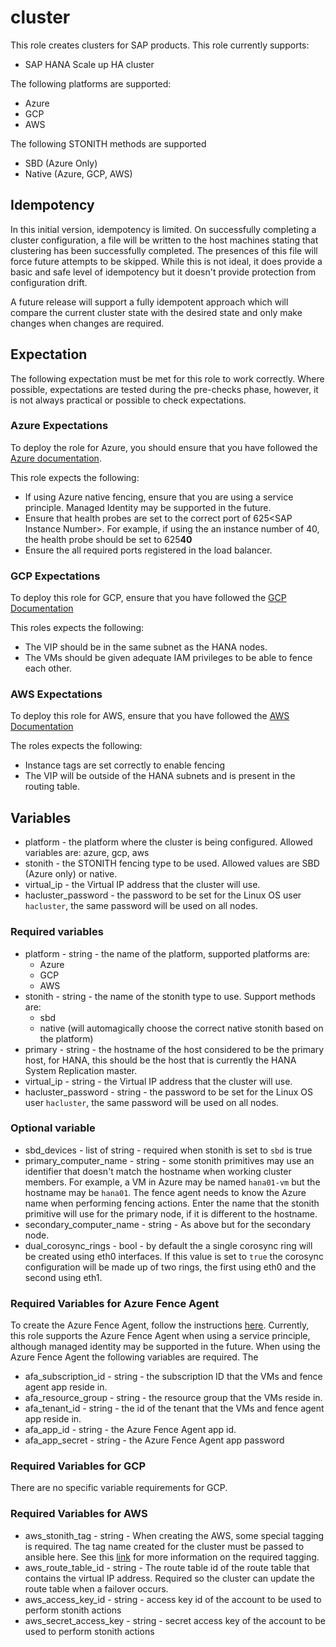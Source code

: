 # cluster

This role creates clusters for SAP products. This role currently supports:

* SAP HANA Scale up HA cluster

The following platforms are supported:

* Azure
* GCP
* AWS

The following STONITH methods are supported

* SBD (Azure Only)
* Native (Azure, GCP, AWS)

## Idempotency

In this initial version, idempotency is limited. On successfully completing a
cluster configuration, a file will be written to the host machines stating that
clustering has been successfully completed. The presences of this file will
force future attempts to be skipped. While this is not ideal, it does provide
a basic and safe level of idempotency but it doesn't provide protection from
configuration drift.

A future release will support a fully idempotent approach which will compare the
current cluster state with the desired state and only make changes when changes
are required.

## Expectation

The following expectation must be met for this role to work correctly. Where
possible, expectations are tested during the pre-checks phase, however, it is
not always practical or possible to check expectations.

### Azure Expectations

To deploy the role for Azure, you should ensure that you have followed the
[Azure documentation](https://learn.microsoft.com/en-us/azure/sap/workloads/get-started).

This role expects the following:

* If using Azure native fencing, ensure that you are using a service principle.
  Managed Identity may be supported in the future.
* Ensure that health probes are set to the correct port of 625\<SAP Instance Number\>.
  For example, if using the an instance number of 40, the health probe should be
  set to 625**40**
* Ensure the all required ports registered in the load balancer.

### GCP Expectations

To deploy this role for GCP, ensure that you have followed the
[GCP Documentation](https://cloud.google.com/solutions/sap/docs/sap-hana-ha-config-sles)

This roles expects the following:

* The VIP should be in the same subnet as the HANA nodes.
* The VMs should be given adequate IAM privileges to be able to fence each other.

### AWS Expectations

To deploy this role for AWS, ensure that you have followed the
[AWS Documentation](https://docs.aws.amazon.com/sap/latest/sap-hana/sap-hana-on-aws-manual-deployment-of-sap-hana-on-aws-with-high-availability-clusters.html)

The roles expects the following:

* Instance tags are set correctly to enable fencing
* The VIP will be outside of the HANA subnets and is present in the routing table.

## Variables

* platform - the platform where the cluster is being configured. Allowed variables
  are: azure, gcp, aws
* stonith - the STONITH fencing type to be used. Allowed values are SBD (Azure
  only) or native.
* virtual_ip - the Virtual IP address that the cluster will use.
* hacluster_password - the password to be set for the Linux OS user `hacluster`,
  the same password will be used on all nodes.

### Required variables

* platform - string - the name of the platform, supported platforms are:
  * Azure
  * GCP
  * AWS
* stonith - string - the name of the stonith type to use. Support methods are:
  * sbd
  * native (will automagically choose the correct native stonith based on the
    platform)
* primary - string - the hostname of the host considered
  to be the primary host, for HANA, this should be the host that is currently the
  HANA System Replication master.
* virtual_ip - string - the Virtual IP address that the cluster will use.
* hacluster_password - string - the password to be set for the Linux OS user
  `hacluster`, the same password will be used on all nodes.

### Optional variable

* sbd_devices - list of string - required when stonith is set to `sbd` is true
* primary_computer_name - string - some stonith primitives may use an identifier
  that doesn't match the hostname when working cluster members. For example, a
  VM in Azure may be named `hana01-vm` but the hostname may be `hana01`. The
  fence agent needs to know the Azure name when performing fencing actions.
  Enter the name that the stonith primitive will use for the primary node, if it
  is different to the hostname.
* secondary_computer_name - string - As above but for the secondary node.
* dual_corosync_rings - bool - by default the a single corosync ring will be
  created using eth0 interfaces. If this value is set to `true` the corosync
  configuration will be made up of two rings, the first using eth0 and the
  second using eth1.

### Required Variables for Azure Fence Agent

To create the Azure Fence Agent, follow the instructions [here](https://learn.microsoft.com/en-us/azure/sap/workloads/high-availability-guide-suse-pacemaker#use-an-azure-fence-agent-1).
Currently, this role supports the Azure Fence Agent when using a service
principle, although managed identity may be supported in the future. When using
the Azure Fence Agent the following variables are required. The

* afa_subscription_id - string - the subscription ID that the VMs and fence
  agent app reside in.
* afa_resource_group - string - the resource group that the VMs reside in.
* afa_tenant_id - string - the id of the tenant that the VMs and fence agent
  app reside in.
* afa_app_id - string - the Azure Fence Agent app id.
* afa_app_secret - string - the Azure Fence Agent app password

### Required Variables for GCP

There are no specific variable requirements for GCP.

### Required Variables for AWS

* aws_stonith_tag - string - When creating the AWS, some special tagging is
  required. The tag name created for the cluster must be passed to ansible
  here. See this
  [link](https://docs.aws.amazon.com/sap/latest/sap-hana/sap-hana-on-aws-tagging-the-ec2-instances-required-only-for-sles.html)
  for more information on the required tagging.
* aws_route_table_id - string - The route table id of the route table that
  contains the virtual IP address. Required so the cluster can update the route
  table when a failover occurs.
* aws_access_key_id - string - access key id of the account to be used to
  perform stonith actions
* aws_secret_access_key - string - secret access key of the account to be used
  to perform stonith actions
